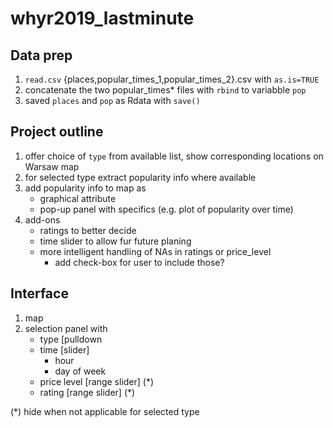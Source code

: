 # whyr2019_lastminute

## Data prep
1. `read.csv` {places,popular_times_1,popular_times_2}.csv with `as.is=TRUE`
2. concatenate the two popular_times* files with `rbind` to variabble `pop`
3. saved `places` and `pop` as Rdata with `save()`

## Project outline
1. offer choice of `type` from available list, show corresponding locations on Warsaw map
2. for selected type extract popularity info where available
3. add popularity info to map as
   - graphical attribute
   - pop-up panel with specifics (e.g. plot of popularity over time)
4. add-ons
   - ratings to better decide
   - time slider to allow fur future planing
   - more intelligent handling of NAs in ratings or price_level
       - add check-box for user to include those?
   
## Interface
1. map
2. selection panel with
    - type [pulldown
    - time [slider]
        - hour
        - day of week
    - price level [range slider]   (*)
    - rating [range slider]   (*)
    
 (*) hide when not applicable for selected type
